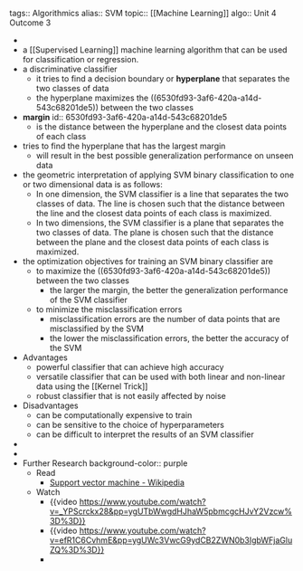 tags:: Algorithmics
alias:: SVM
topic:: [[Machine Learning]]
algo:: Unit 4 Outcome 3

-
- a [[Supervised Learning]] machine learning algorithm that can be used for classification or regression.
- a discriminative classifier
	- it tries to find a decision boundary or **hyperplane** that separates the two classes of data
	- the hyperplane maximizes the ((6530fd93-3af6-420a-a14d-543c68201de5)) between the two classes
- **margin**
  id:: 6530fd93-3af6-420a-a14d-543c68201de5
	- is the distance between the hyperplane and the closest data points of each class
- tries to find the hyperplane that has the largest margin
	- will result in the best possible generalization performance on unseen data
- the geometric interpretation of applying SVM binary classification to one or two dimensional data is as follows:
	- In one dimension, the SVM classifier is a line that separates the two classes of data. The line is chosen such that the distance between the line and the closest data points of each class is maximized.
	- In two dimensions, the SVM classifier is a plane that separates the two classes of data. The plane is chosen such that the distance between the plane and the closest data points of each class is maximized.
- the optimization objectives for training an SVM binary classifier are
	- to maximize the ((6530fd93-3af6-420a-a14d-543c68201de5)) between the two classes
		- the larger the margin, the better the generalization performance of the SVM classifier
	- to minimize the misclassification errors
		- misclassification errors are the number of data points that are misclassified by the SVM
		- the lower the misclassification errors, the better the accuracy of the SVM
- Advantages
	- powerful classifier that can achieve high accuracy
	- versatile classifier that can be used with both linear and non-linear data using the [[Kernel Trick]]
	- robust classifier that is not easily affected by noise
- Disadvantages
	- can be computationally expensive to train
	- can be sensitive to the choice of hyperparameters
	- can be difficult to interpret the results of an SVM classifier
-
-
- Further Research
  background-color:: purple
	- Read
		- [Support vector machine - Wikipedia](https://en.wikipedia.org/wiki/Support_vector_machine)
	- Watch
		- {{video https://www.youtube.com/watch?v=_YPScrckx28&pp=ygUTbWwgdHJhaW5pbmcgcHJvY2Vzcw%3D%3D}}
		- {{video https://www.youtube.com/watch?v=efR1C6CvhmE&pp=ygUWc3VwcG9ydCB2ZWN0b3IgbWFjaGluZQ%3D%3D}}
		-